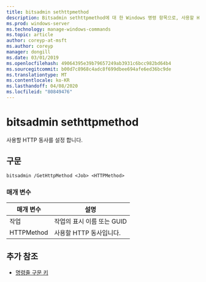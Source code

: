 ```yaml
---
title: bitsadmin sethttpmethod
description: Bitsadmin sethttpmethod에 대 한 Windows 명령 항목으로, 사용할 HTTP 동사를 설정 합니다.
ms.prod: windows-server
ms.technology: manage-windows-commands
ms.topic: article
author: coreyp-at-msft
ms.author: coreyp
manager: dongill
ms.date: 03/01/2019
ms.openlocfilehash: 49064395e39b79657249ab3931c6bcc982bd64b4
ms.sourcegitcommit: b00d7c8968c4adc8f699dbee694afe6ed36bc9de
ms.translationtype: MT
ms.contentlocale: ko-KR
ms.lasthandoff: 04/08/2020
ms.locfileid: "80849476"
---
```

# <a name="bitsadmin-sethttpmethod"></a>bitsadmin sethttpmethod

사용할 HTTP 동사를 설정 합니다.

## <a name="syntax"></a>구문

```
bitsadmin /GetHttpMethod <Job> <HTTPMethod>
```

### <a name="parameters"></a>매개 변수

|매개 변수|설명|
|---------|-----------|
|작업|작업의 표시 이름 또는 GUID|
|HTTPMethod|사용할 HTTP 동사입니다.|

## <a name="additional-references"></a>추가 참조

- [명령줄 구문 키](command-line-syntax-key.md)